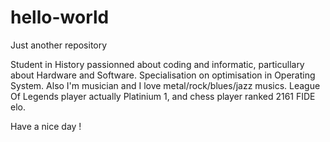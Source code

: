 # hello-world
Just another repository

Student in History passionned about coding and informatic, particullary about Hardware and Software.
Specialisation on optimisation in Operating System.
Also I'm musician and I love metal/rock/blues/jazz musics.
League Of Legends player actually Platinium 1, and chess player ranked 2161 FIDE elo.

Have a nice day !

